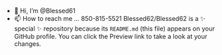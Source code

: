 - 👋 Hi, I’m @Blessed61
- 📫 How to reach me ...
850-815-5521
Blessed62/Blessed62 is a ✨ special ✨ repository because its `README.md` (this file) appears on your GitHub profile.
You can click the Preview link to take a look at your changes.

